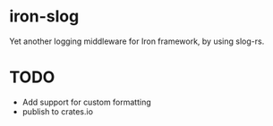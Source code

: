 # iron-slog
Yet another logging middleware for Iron framework, by using slog-rs.

# TODO
* Add support for custom formatting
* publish to crates.io
